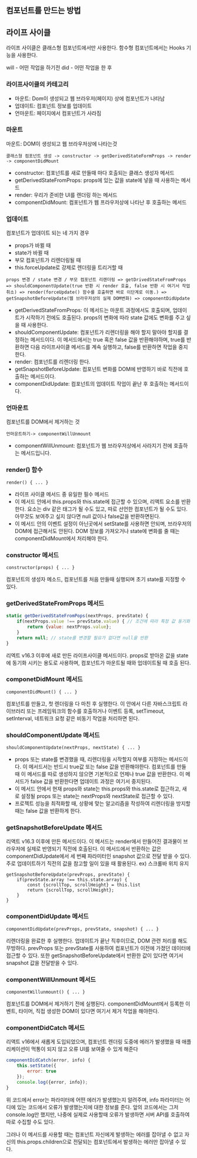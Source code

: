 ## 컴포넌트를 만드는 방법

## 라이프 사이클

라이프 사이클은 클래스형 컴포넌트에서만 사용한다.
함수형 컴포넌트에서는 Hooks 기능을 사용한다.

will - 어떤 작업을 하기전
did - 어떤 작업을 한 후

### 라이프사이클의 카테고리

- 마운트: Dom이 생성되고 웹 브라우저(페이지) 상에 컴포넌트가 나타남
- 업데이트: 컴포넌트 정보를 업데이트
- 언마운트: 페이지에서 컴포넌트가 사라짐

### 마운트

마운트: DOM이 생성되고 웹 브라우저상에 나타는것

```code
클래스형 컴포넌트 생성 -> constructor -> getDerivedStateFormProps -> render -> componentDidMount
```

- constructor: 컴포넌트를 새로 만들때 마다 호출되는 클래스 생성자 메서드
- getDerivedStateFromProps: props에 있는 값을 state에 넣을 때 사용하는 메서드
- render: 우리가 준비한 UI를 렌더링 하는 메서드
- componentDidMount: 컴포넌트가 웹 프라우저상에 나타난 후 호출하는 메서드

### 업데이트

컴포넌트가 업데이트 되는 네 가지 경우

- props가 바뀔 때
- state가 바뀔 때
- 부모 컴포넌트가 리렌더링될 때
- this.forceUpdate로 강제로 렌더링을 트리거할 때

```code
props 변경 / state 변경 / 부모 컴포넌트 리렌더링 => getDrivedStateFromProps => shouldComponentUpdate(true 반환 시 render 호출, false 반환 시 여기서 작업 취소) => render(forceUpdate() 함수를 호출하면 바로 이단계로 이동.) => getSnapshotBeforeUpdate(웹 브라우저상의 실제 DOM변화) => componentDidUpdate
```

- getDerivedStateFromProps: 이 메서드는 마운트 과정에서도 호출되며, 업데이트가 시작하기 전에도 호출된다. props의 변화에 따라 state 값에도 변화를 주고 싶을 때 사용한다.
- shouldComponentUpdate: 컴포넌트가 리렌더링을 해야 할지 말아야 할지를 결정하는 메서드이다. 이 메서드에서는 true 혹은 false 값을 반환해야하며, true를 반환하면 다음 라이프사이클 메서드를 계속 실행하고, false를 반환하면 작업을 중지한다.
- render: 컴포넌트를 리렌더링 한다.
- getSnapshotBeforeUpdate: 컴포넌트 변화를 DOM에 반영하기 바로 직전에 호출하는 메서드이다.
- componentDidUpdate: 컴포넌트의 업데이트 작업이 끝난 후 호출하는 메서드이다.

### 언마운트

컴포넌트를 DOM에서 제거하는 것

```code
언마운트하기-> componentWillUnmount
```

- componentWillUnmount: 컴포넌트가 웹 브라우저상에서 사라지기 전에 호출하는 메서드입니다.

### render() 함수

```code
render() { ... }
```

- 라이프 사이클 메서드 중 유일한 필수 메서드
- 이 메서드 안에서 this.props와 this.state에 접근할 수 있으며, 리액트 요소를 반환한다. 요소는 div 같은 태그가 될 수도 있고, 따로 선언한 컴포넌트가 될 수도 있다. 아무것도 보여주고 싶지 않다면 null 값이나 false값을 반환하면된다.
- 이 메서드 안의 이벤트 설정이 아닌곳에서 setState를 사용하면 안되며, 브라우저의 DOM에 접근해서도 안된다. DOM 정보를 가져오거나 state에 변화를 줄 때는 componentDidMount에서 처리해야 한다.

### constructor 메서드

```code
constructor(props) { ... }
```

컴포넌트의 생성자 메소드, 컴포넌트를 처음 만들때 실행되며 초기 state를 지정할 수 있다.

### getDerivedStateFromProps 메서드

```js
static getDerivedStateFromPops(nextProps, prevState) {
    if(nextProps.value !== prevState.value) { // 조건에 따라 특정 값 동기화
        return {value: nextProps.value};
    }
    return null; // state를 변경할 필요가 없다면 null을 반환
}
```

리엑트 v16.3 이후에 새로 만든 라이프사이클 메서드이다. props로 받아온 값을 state에 동기화 시키는 용도로 사용하며, 컴포넌트가 마운트될 때와 업데이트될 때 호출 된다.

### componetDidMount 메서드

```code
componentDidMount() { ... }
```

컴포넌트를 만들고, 첫 렌더링을 다 마친 후 실행한다. 이 안에서 다른 자바스크립트 라이브러리 또는 프레임워크의 함수를 호출하거나 이벤트 등록, setTimeout, setInterval, 네트워크 요청 같은 비동기 작업을 처리하면 된다.

### shouldComponentUpdate 메서드

```code
shouldComponentUpdate(nextProps, nextState) { ... }
```

- props 또는 state를 변경했을 때, 리렌더링을 시작할지 여부를 지정하는 메서드이다. 이 메서드서는 반드시 true값 또는 false 값을 반환해야한다. 컴포넌트를 만들 때 이 메서드를 따로 생성하지 않으면 기본적으로 언제나 true 값을 반환한다. 이 메서드가 false 값을 반환한다면 업데이트 과정은 여기서 중지된다.
- 이 메서드 안에서 현재 props와 state는 this.props와 this.state로 접근하고, 새로 설정될 props 또는 state는 nextProps와 nextState로 접근할 수 있다.
- 프로젝트 성능을 최적화할 때, 상황에 맞는 알고리즘을 작성하여 리렌더링을 방지할 때는 false 값을 반환하게 한다.

### getSnapshotBeforeUpdate 메서드

리액트 v16.3 이후에 만든 메서드이다. 이 메서드는 render에서 만들어진 결과물이 브라우저에 실제로 반영되기 직전에 호출된다. 이 메서드에서 반환하는 값은 componentDidUpdate에서 세 번째 파라미터인 snapshot 값으로 전달 받을 수 있다. 주로 업데이트하기 직전의 값을 참고할 일이 있을 때 활용된다. ex) 스크롤바 위치 유지

```code
getSnapshotBeforeUpdate(prevProps, prevState) {
    if(prevState.array !== this.state.array) {
        const {scrollTop, scrollHeight} = this.list
        return {scrollTop, scrollHeight};
    }
}
```

### componentDidUpdate 메서드

```code
componentDidUpdate(prevProps, prevState, snapshot) { ... }
```

리렌더링을 완료한 후 실행한다. 업데이트가 끝난 직후이므로, DOM 관련 처리를 해도 무방하다. prevProps 또는 prevState를 사용하여 컴포넌트가 이전에 가졌던 데이터에 접근할 수 있다. 또한 getSnapshotBeforeUpdate에서 반환한 값이 있다면 여기서 snapshot 값을 전달받을 수 있다.

### componentWillUnmount 메서드

```code
componentWillunmount() { ... }
```

컴포넌트를 DOM에서 제거하기 전에 실행된다. componentDidMount에서 등록한 이벤트, 타이머, 직접 생성한 DOM이 있다면 여기서 제거 작업을 해야한다.

### componentDidCatch 메서드

리액트 v16에서 새롭게 도입되었으며, 컴포넌트 렌더링 도중에 에러가 발생했을 때 애플리케이션이 먹통이 되지 않고 오류 UI를 보여줄 수 있게 해준다

```js
componentDidCatch(error, info) {
    this.setState({
        error: true
    });
    console.log({error, info});
}
```

위 코드에서 error는 파라미터에 어떤 에러가 발생했는지 알려주며, info 파라미터는 어디에 있는 코드에서 오류가 발생했는지에 대한 정보를 준다. 앞의 코드에서는 그저 console.log만 했지만, 나중에 실제로 사용할때 오류가 발생하면 서버 API를 호출하여 따로 수집할 수도 있다.

그러나 이 메서드를 사용할 때는 컴포넌트 자신에게 발생하는 에러를 잡아낼 수 없고 자신의 this.props.children으로 전달되는 컴포넌트에서 발생하는 에러만 잡아낼 수 있다.

